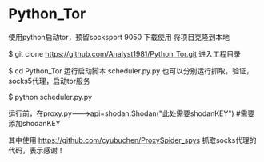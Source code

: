 # Python_Tor
使用python启动tor，预留socksport 9050
下载使用
将项目克隆到本地

$ git clone https://github.com/Analyst1981/Python_Tor.git
进入工程目录

$ cd Python_Tor
运行启动脚本 scheduler.py.py 也可以分别运行抓取，验证，socks5代理，启动tor服务

$ python scheduler.py.py

运行前，在proxy.py--->api=shodan.Shodan("此处需要shodanKEY") #需要添加shodanKEY

其中使用 https://github.com/cyubuchen/ProxySpider_spys  抓取socks代理的代码，表示感谢！
